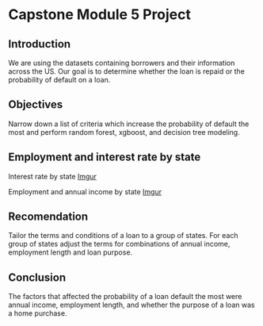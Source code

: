 # Capstone Module 5 Project 

## Introduction
We are using the datasets containing borrowers and their information across the US. Our goal is to determine whether the loan is repaid or the probability of default on a loan. 
 

## Objectives
Narrow down a list of criteria which increase the probability of default the most and perform random forest, xgboost, and decision tree modeling. 


## Employment and interest rate by state

Interest rate by state
[Imgur](https://imgur.com/WvWivEh)

Employment and annual income by state
[Imgur](https://imgur.com/LSbBFcs)




## Recomendation


Tailor the terms and conditions of a loan to a group of states. For each group of states adjust the terms for combinations of annual income, employment length and loan purpose.




## Conclusion

The factors that affected the probability of a loan default the most were annual income, employment length, and whether the purpose of a loan was a home purchase.











